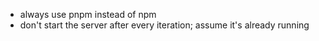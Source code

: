 - always use pnpm instead of npm
- don't start the server after every iteration; assume it's already running